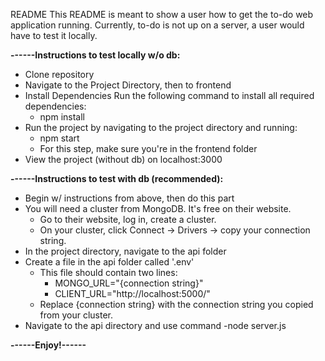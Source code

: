 README
This README is meant to show a user how to get the to-do web application running. 
Currently, to-do is not up on a server, a user would have to test it locally.

**------Instructions to test locally w/o db:**

  * Clone repository
  * Navigate to the Project Directory, then to frontend
  * Install Dependencies
    Run the following command to install all required dependencies:
    - npm install
  * Run the project by navigating to the project directory and running: 
    - npm start
    - For this step, make sure you're in the frontend folder
  * View the project (without db) on localhost:3000

**------Instructions to test with db (recommended):**

  * Begin w/ instructions from above, then do this part
  * You will need a cluster from MongoDB. It's free on their website.
    - Go to their website, log in, create a cluster.
    - On your cluster, click Connect -> Drivers -> copy your connection string.
  * In the project directory, navigate to the api folder
  * Create a file in the api folder called '.env'
    - This file should contain two lines:
      * MONGO_URL="{connection string}"
      * CLIENT_URL="http://localhost:5000/"
    - Replace {connection string} with the connection string you copied from your cluster.
  * Navigate to the api directory and use command
    -node server.js

**------Enjoy!------**
